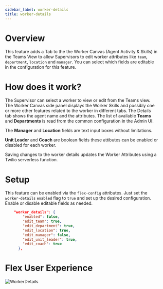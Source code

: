 ```yaml
---
sidebar_label: worker-details
title: worker-details
---
```


# Overview
This feature adds a Tab to the the Worker Canvas (Agent Activity & Skills) in the Teams View to allow Supervisors to edit worker attributes like `team`, `department`, `location` and `manager`. You can select which fields are editable in the configuration for this feature.

# How does it work?

The Supervisor can select a worker to view or edit from the Teams view. The Worker Canvas side panel displays the Worker Skills and possibly one or more other features related to the worker in different tabs.  The Details tab shows the agent name and the attributes.  The list of available **Teams** and **Departments** is read from the common configuration in the Admin UI.

The **Manager** and **Location** fields are text input boxes without limitations.

**Unit Leader** and **Coach** are boolean fields these attibutes can be enabled or disabled for each worker.

Saving changes to the worker details updates the Worker Attributes using a Twilio serverless function.

# Setup

This feature can be enabled via the `flex-config` attributes. Just set the `worker-details` `enabled` flag to `true` and set up the desired configuration. Enable or disable editable fields as needed.

```json
    "worker_details": {
        "enabled": false,
        "edit_team": true,
        "edit_department": true,
        "edit_location": true,
        "edit_manager": false,
        "edit_unit_leader": true,
        "edit_coach": true
      },
```

# Flex User Experience

![WorkerDetails](/img/features/worker-details/UpdateWorkerDetails.png)

